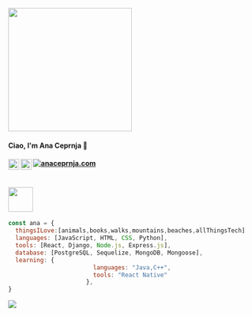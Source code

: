 
 <p>
  <img width="250" src="https://media.giphy.com/media/paMlcYxDhmK8WuYHJu/giphy.gif">
</p>
<h4> Ciao, I'm Ana Ceprnja 👋  <h4>
 <a href="www.anaceprnja.com"><img src="https://img.shields.io/static/v1?label=&labelColor=505050&message=portfolio&color=%230076D6&style=flat&logo=google-chrome&logoColor=%230076D6" alt="anaceprnja.com"/></a>






<a href="https://www.linkedin.com/in/ana-ceprnja/">
  <img align="left" alt="Pawan's Linkdein" width="22px" src="https://cdn.jsdelivr.net/npm/simple-icons@v3/icons/linkedin.svg" />
</a>

<a href="https://www.instagram.com/anarnja/">
  <img align="left" alt="Pawan's Instagram" width="22px" src="https://cdn.jsdelivr.net/npm/simple-icons@v3/icons/instagram.svg" />
</a>

<br/>
<br/>

### <img src="" width="50">  

```javascript
const ana = {
  thingsILove:[animals,books,walks,mountains,beaches,allThingsTech]
  languages: [JavaScript, HTML, CSS, Python],
  tools: [React, Django, Node.js, Express.js],
  database: [PostgreSQL, Sequelize, MongoDB, Mongoose],
  learning: {
                        languages: "Java,C++",
                        tools: "React Native"
                      },
}
```


<a href="https://github.com/AnaCeprnja">
  <img align="center" src="https://github-readme-stats.vercel.app/api/top-langs/?username=anaceprnja&theme=light&hide_langs_below=1" />
</a>


<div align="center">

</div>
